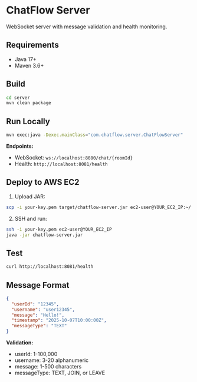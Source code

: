 # ChatFlow Server

WebSocket server with message validation and health monitoring.

## Requirements
- Java 17+
- Maven 3.6+

## Build
```bash
cd server
mvn clean package
```

## Run Locally
```bash
mvn exec:java -Dexec.mainClass="com.chatflow.server.ChatFlowServer"
```

**Endpoints:**
- WebSocket: `ws://localhost:8080/chat/{roomId}`
- Health: `http://localhost:8081/health`

## Deploy to AWS EC2

1. Upload JAR:
```bash
scp -i your-key.pem target/chatflow-server.jar ec2-user@YOUR_EC2_IP:~/
```

2. SSH and run:
```bash
ssh -i your-key.pem ec2-user@YOUR_EC2_IP
java -jar chatflow-server.jar
```

## Test
```bash
curl http://localhost:8081/health
```

## Message Format
```json
{
  "userId": "12345",
  "username": "user12345",
  "message": "Hello!",
  "timestamp": "2025-10-07T10:00:00Z",
  "messageType": "TEXT"
}
```

**Validation:**
- userId: 1-100,000
- username: 3-20 alphanumeric
- message: 1-500 characters
- messageType: TEXT, JOIN, or LEAVE